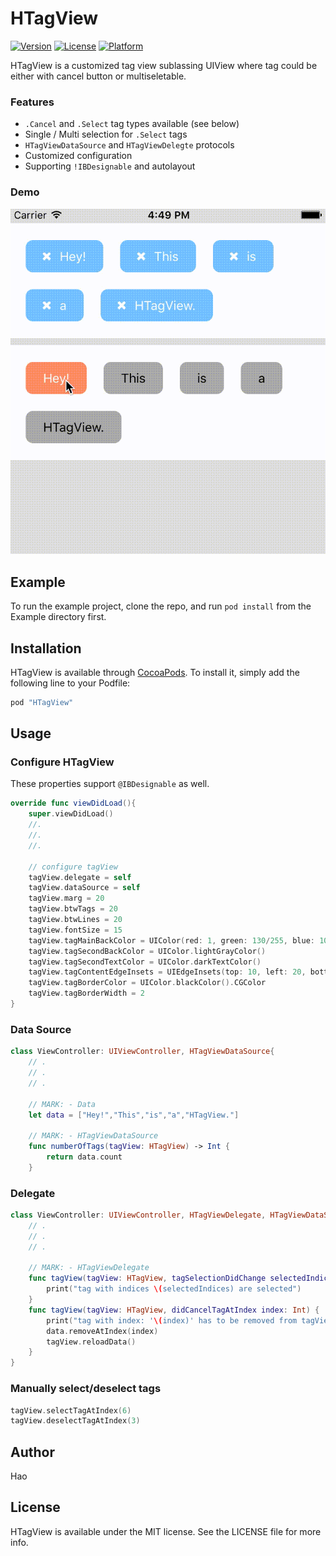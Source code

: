 # HTagView

<!--[![CI Status](http://img.shields.io/travis/Chang, Hao/HTagView.svg?style=flat)](https://travis-ci.org/Chang, Hao/HTagView)-->
[![Version](https://img.shields.io/cocoapods/v/HTagView.svg?style=flat)](http://cocoapods.org/pods/HTagView)
[![License](https://img.shields.io/cocoapods/l/HTagView.svg?style=flat)](http://cocoapods.org/pods/HTagView)
[![Platform](https://img.shields.io/cocoapods/p/HTagView.svg?style=flat)](http://cocoapods.org/pods/HTagView)

HTagView is a customized tag view sublassing UIView where tag could be either with cancel button or multiseletable.

### Features

- `.Cancel` and `.Select` tag types available (see below)
- Single / Multi selection for `.Select` tags
- `HTagViewDataSource` and `HTagViewDelegte` protocols
- Customized configuration
- Supporting `!IBDesignable` and autolayout

### Demo
![](demo.gif)




## Example

To run the example project, clone the repo, and run `pod install` from the Example directory first.

<!--## Requirements-->

## Installation

HTagView is available through [CocoaPods](http://cocoapods.org). To install
it, simply add the following line to your Podfile:

```ruby
pod "HTagView"
```

## Usage
### Configure HTagView
These properties support `@IBDesignable` as well.

```swift
override func viewDidLoad(){
	super.viewDidLoad()
	//.
	//.
	//.

	// configure tagView
	tagView.delegate = self
    tagView.dataSource = self
    tagView.marg = 20
    tagView.btwTags = 20
    tagView.btwLines = 20
    tagView.fontSize = 15
    tagView.tagMainBackColor = UIColor(red: 1, green: 130/255, blue: 103/255, alpha: 1)
    tagView.tagSecondBackColor = UIColor.lightGrayColor()
    tagView.tagSecondTextColor = UIColor.darkTextColor()
    tagView.tagContentEdgeInsets = UIEdgeInsets(top: 10, left: 20, bottom: 10, right: 20)
    tagView.tagBorderColor = UIColor.blackColor().CGColor
    tagView.tagBorderWidth = 2
}
```
### Data Source
```swift
class ViewController: UIViewController, HTagViewDataSource{
	// .
	// .
	// .

    // MARK: - Data
    let data = ["Hey!","This","is","a","HTagView."]

    // MARK: - HTagViewDataSource
    func numberOfTags(tagView: HTagView) -> Int {
    	return data.count
    }
```
### Delegate
```swift
class ViewController: UIViewController, HTagViewDelegate, HTagViewDataSource {
	// .
	// .
	// .

	// MARK: - HTagViewDelegate
    func tagView(tagView: HTagView, tagSelectionDidChange selectedIndices: [Int]) {
        print("tag with indices \(selectedIndices) are selected")
    }
    func tagView(tagView: HTagView, didCancelTagAtIndex index: Int) {
        print("tag with index: '\(index)' has to be removed from tagView")
		data.removeAtIndex(index)
        tagView.reloadData()
    }
}
```
### Manually select/deselect tags
```swift
tagView.selectTagAtIndex(6)
tagView.deselectTagAtIndex(3)
```

## Author

Hao


## License

HTagView is available under the MIT license. See the LICENSE file for more info.
